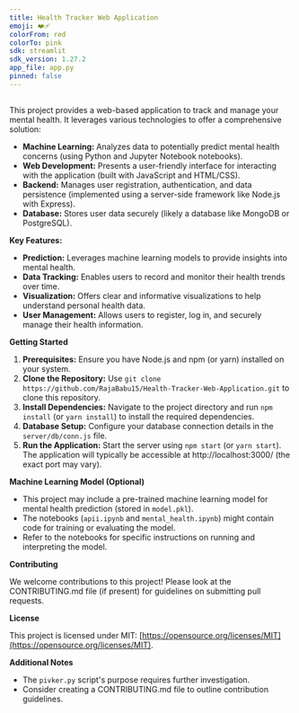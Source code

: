 ```yaml
---
title: Health Tracker Web Application
emoji: ❤️‍🩹 
colorFrom: red
colorTo: pink
sdk: streamlit
sdk_version: 1.27.2
app_file: app.py
pinned: false
---
```





## 

This project provides a web-based application to track and manage your mental health. It leverages various technologies to offer a comprehensive solution:

* **Machine Learning:** Analyzes data to potentially predict mental health concerns (using Python and Jupyter Notebook notebooks).
* **Web Development:** Presents a user-friendly interface for interacting with the application (built with JavaScript and HTML/CSS).
* **Backend:** Manages user registration, authentication, and data persistence (implemented using a server-side framework like Node.js with Express).
* **Database:** Stores user data securely (likely a database like MongoDB or PostgreSQL).

**Key Features:**

* **Prediction:** Leverages machine learning models to provide insights into mental health.
* **Data Tracking:** Enables users to record and monitor their health trends over time.
* **Visualization:** Offers clear and informative visualizations to help understand personal health data.
* **User Management:** Allows users to register, log in, and securely manage their health information.

**Getting Started**

1. **Prerequisites:** Ensure you have Node.js and npm (or yarn) installed on your system.
2. **Clone the Repository:** Use `git clone https://github.com/RajaBabu15/Health-Tracker-Web-Application.git` to clone this repository.
3. **Install Dependencies:** Navigate to the project directory and run `npm install` (or `yarn install`) to install the required dependencies.
4. **Database Setup:** Configure your database connection details in the `server/db/conn.js` file.
5. **Run the Application:** Start the server using `npm start` (or `yarn start`). The application will typically be accessible at http://localhost:3000/ (the exact port may vary).

**Machine Learning Model (Optional)**

* This project may include a pre-trained machine learning model for mental health prediction (stored in `model.pkl`).
* The notebooks (`apii.ipynb` and `mental_health.ipynb`) might contain code for training or evaluating the model.
* Refer to the notebooks for specific instructions on running and interpreting the model.

**Contributing**

We welcome contributions to this project! Please look at the CONTRIBUTING.md file (if present) for guidelines on submitting pull requests.

**License**

This project is licensed under MIT: [https://opensource.org/licenses/MIT](https://opensource.org/licenses/MIT).

**Additional Notes**

* The `pivker.py` script's purpose requires further investigation.
* Consider creating a CONTRIBUTING.md file to outline contribution guidelines.

